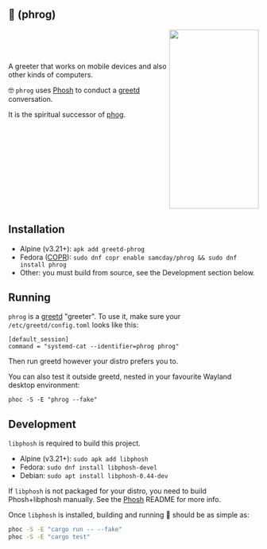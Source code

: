## 🐸 (phrog)

<img align="right" width="180" height="360" src="https://github.com/samcday/phrog/releases/download/0.43.0/demo.webp">

<br />
<br />
<br />

A greeter that works on mobile devices and also other kinds of computers.
 
🤓 `phrog` uses [Phosh][] to conduct a [greetd][] conversation.

It is the spiritual successor of [phog][].

<br clear="right"/>

## Installation

* Alpine (v3.21+): `apk add greetd-phrog`
* Fedora ([COPR][]): `sudo dnf copr enable samcday/phrog && sudo dnf install phrog`
* Other: you must build from source, see the Development section below.

## Running

`phrog` is a [greetd][] "greeter". To use it, make sure your `/etc/greetd/config.toml` looks like this:

```
[default_session]
command = "systemd-cat --identifier=phrog phrog"
```

Then run greetd however your distro prefers you to.

You can also test it outside greetd, nested in your favourite Wayland desktop environment:

```
phoc -S -E "phrog --fake"
```

## Development

`libphosh` is required to build this project.

* Alpine (v3.21+): `sudo apk add libphosh`
* Fedora: `sudo dnf install libphosh-devel`
* Debian: `sudo apt install libphosh-0.44-dev`

If `libphosh` is not packaged for your distro, you need to build Phosh+libphosh manually. See the [Phosh][] README for more info.

Once `libphosh` is installed, building and running 🐸 should be as simple as:

```sh
phoc -S -E "cargo run -- --fake"
phoc -S -E "cargo test"
```

[phog]: https://gitlab.com/mobian1/phog
[Phosh]: https://gitlab.gnome.org/World/Phosh/phosh
[greetd]: https://sr.ht/~kennylevinsen/greetd/
[COPR]: https://copr.fedorainfracloud.org/coprs/samcday/phrog/
